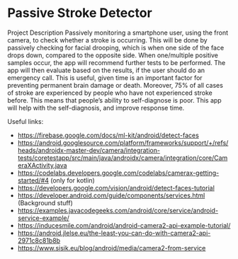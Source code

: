 # Passive Stroke Detector

Project Description Passively monitoring a smartphone user, using the front camera, to check whether a stroke is occurring. This will be done by passively checking for facial drooping, which is when one side of the face drops down, compared to the opposite side. When one/multiple positive samples occur, the app will recommend further tests to be performed. The app will then evaluate based on the results, if the user should do an emergency call. This is useful, given time is an important factor for preventing permanent brain damage or death. Moreover, 75% of all cases of stroke are experienced by people who have not experienced stroke before. This means that people’s ability to self-diagnose is poor. This app will help with the self-diagnosis, and improve response time.

Useful links:
- https://firebase.google.com/docs/ml-kit/android/detect-faces
- https://android.googlesource.com/platform/frameworks/support/+/refs/heads/androidx-master-dev/camera/integration-tests/coretestapp/src/main/java/androidx/camera/integration/core/CameraXActivity.java
- https://codelabs.developers.google.com/codelabs/camerax-getting-started/#4 (only for kotlin)
- https://developers.google.com/vision/android/detect-faces-tutorial
- https://developer.android.com/guide/components/services.html (Background stuff)
- https://examples.javacodegeeks.com/android/core/service/android-service-example/
- https://inducesmile.com/android/android-camera2-api-example-tutorial/
- https://android.jlelse.eu/the-least-you-can-do-with-camera2-api-2971c8c81b8b
- https://www.sisik.eu/blog/android/media/camera2-from-service
